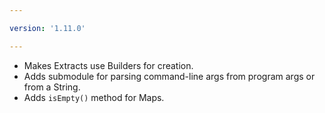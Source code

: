 ```yaml
---

version: '1.11.0'

---
```


- Makes Extracts use Builders for creation. 
- Adds submodule for parsing command-line args from program args or from a String.
- Adds `isEmpty()` method for Maps.
